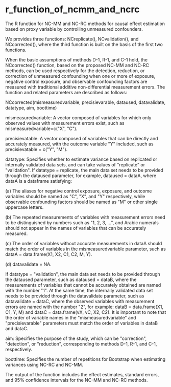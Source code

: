 # r_function_of_ncmm_and_ncrc
The R function for NC-MM and NC-RC methods for causal effect estimation based on proxy variable by controlling unmeasured confounders.

We provides three functions: NCreplicate(), NCvalidation(), and NCcorrected(), where the third function is built on the basis of the first two functions. 

When the basic assumptions of methods D-1, R-1, and C-1 hold, the NCcorrected() function, based on the proposed NC-MM and NC-RC methods, can be used respectively for the detection, reduction, or correction of unmeasured confounding when one or more of exposure, negative control exposure, and observable confounding factors are measured with traditional additive non-differential measurement errors. The function and related parameters are described as follows:

NCcorrected(mismeasuredvariable, precisievarable, dataused, datavalidate, datatype, aim, boottime)

mismeasuredvariable: A vector composed of variables for which only observed values with measurement errors exist, such as mismeasuredvariable=c("X", "C").

precisievatable: A vector composed of variables that can be directly and accurately measured, with the outcome variable "Y" included, such as precisievatable = c("Y", "M").

datatype: Specifies whether to estimate variance based on replicated or internally validated data sets, and can take values of "replicate" or "validation". If datatype = replicate, the main data set needs to be provided through the dataused parameter, for example, dataused = dataA, where dataA is a dataframe satisfying:

(a) The aliases for negative control exposure, exposure, and outcome variables should be named as "C", "X", and "Y" respectively, while observable confounding factors should be named as "M" or other single uppercase letters.

(b) The repeated measurements of variables with measurement errors need to be distinguished by numbers such as "1, 2, 3, ...", and Arabic numerals should not appear in the names of variables that can be accurately measured.

(c) The order of variables without accurate measurements in dataA should match the order of variables in the mismeasuredvariable parameter, such as dataA = data.frame(X1, X2, C1, C2, M, Y).

(d) datavalidate = NA.

If datatype = "validation", the main data set needs to be provided through the dataused parameter, such as dataused = dataB, where the measurements of variables that cannot be accurately obtained are named with the number "1". At the same time, the internally validated data set needs to be provided through the datavalidate parameter, such as datavalidate = dataC, where the observed variables with measurement errors are named with the number "2", for example: dataB = data.frame(X1, C1, Y, M) and dataC = data.frame(vX, vC, X2, C2). It is important to note that the order of variable names in the "mismeasuredvariable" and "precisievarable" parameters must match the order of variables in dataB and dataC.

aim: Specifies the purpose of the study, which can be "correction", "detection", or "reduction", corresponding to methods D-1, R-1, and C-1, respectively.

boottime: Specifies the number of repetitions for Bootstrap when estimating variances using NC-RC and NC-MM.

The output of the function includes the effect estimates, standard errors, and 95\% confidence intervals for the NC-MM and NC-RC methods.
